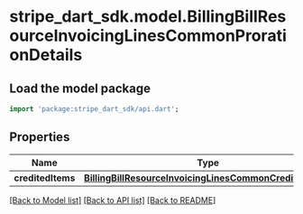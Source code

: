 # stripe_dart_sdk.model.BillingBillResourceInvoicingLinesCommonProrationDetails

## Load the model package
```dart
import 'package:stripe_dart_sdk/api.dart';
```

## Properties
Name | Type | Description | Notes
------------ | ------------- | ------------- | -------------
**creditedItems** | [**BillingBillResourceInvoicingLinesCommonCreditedItems**](BillingBillResourceInvoicingLinesCommonCreditedItems.md) |  | [optional] 

[[Back to Model list]](../README.md#documentation-for-models) [[Back to API list]](../README.md#documentation-for-api-endpoints) [[Back to README]](../README.md)


